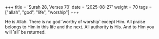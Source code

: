 +++
title = 'Surah 28, Verses 70'
date = '2025-08-27'
weight = 70
tags = ["allah", "god", "life", "worship"]
+++

He is Allah. There is no god ˹worthy of worship˺ except Him. All praise belongs to Him in this life and the next. All authority is His. And to Him you will ˹all˺ be returned.